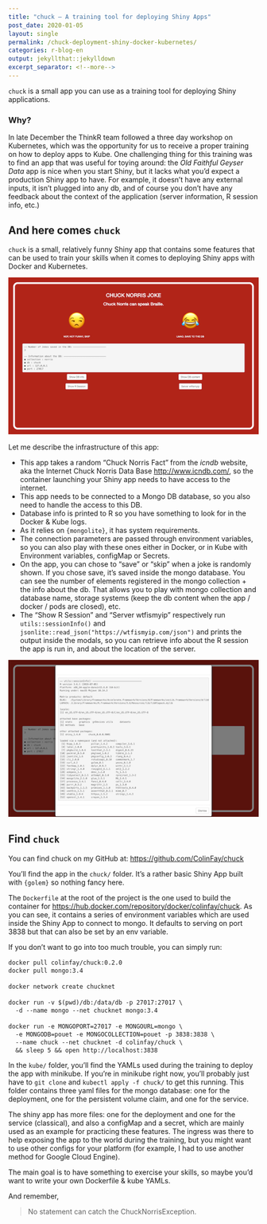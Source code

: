 ```yaml
---
title: "chuck — A training tool for deploying Shiny Apps"
post_date: 2020-01-05
layout: single
permalink: /chuck-deployment-shiny-docker-kubernetes/
categories: r-blog-en
output: jekyllthat::jekylldown
excerpt_separator: <!--more-->
---
```


`chuck` is a small app you can use as a training tool for deploying
Shiny applications.

### Why?

In late December the ThinkR team followed a three day workshop on
Kubernetes, which was the opportunity for us to receive a proper
training on how to deploy apps to Kube. One challenging thing for this
training was to find an app that was useful for toying around: the *Old
Faithful Geyser Data* app is nice when you start Shiny, but it lacks
what you’d expect a production Shiny app to have. For example, it
doesn’t have any external inputs, it isn’t plugged into any db, and of
course you don’t have any feedback about the context of the application
(server information, R session info, etc.)

## And here comes `chuck`

`chuck` is a small, relatively funny Shiny app that contains some
features that can be used to train your skills when it comes to
deploying Shiny apps with Docker and Kubernetes.

![](/assets/img/chuck1.png)

Let me describe the infrastructure of this app:

  - This app takes a random “Chuck Norris Fact” from the *icndb*
    website, aka the Internet Chuck Norris Data Base
    <http://www.icndb.com/>, so the container launching your Shiny app
    needs to have access to the internet.
  - This app needs to be connected to a Mongo DB database, so you also
    need to handle the access to this DB.
  - Database info is printed to R so you have something to look for in
    the Docker & Kube logs.
  - As it relies on `{mongolite}`, it has system requirements.
  - The connection parameters are passed through environment variables,
    so you can also play with these ones either in Docker, or in Kube
    with Environment variables, configMap or Secrets.
  - On the app, you can chose to “save” or “skip” when a joke is
    randomly shown. If you chose save, it’s saved inside the mongo
    database. You can see the number of elements registered in the mongo
    collection + the info about the db. That allows you to play with
    mongo collection and database name, storage systems (keep the db
    content when the app / docker / pods are closed), etc.
  - The “Show R Session” and “Server wtfismyip” respectively run
    `utils::sessionInfo()` and
    `jsonlite::read_json("https://wtfismyip.com/json")` and prints the
    output inside the modals, so you can retrieve info about the R
    session the app is run in, and about the location of the server.

![](/assets/img/chuck2.png)

## Find `chuck`

You can find chuck on my GitHub at: <https://github.com/ColinFay/chuck>

You’ll find the app in the `chuck/` folder. It’s a rather basic Shiny
App built with `{golem}` so nothing fancy here.

The `Dockerfile` at the root of the project is the one used to build the
container for <https://hub.docker.com/repository/docker/colinfay/chuck>.
As you can see, it contains a series of environment variables which are
used inside the Shiny App to connect to mongo. It defaults to serving on
port 3838 but that can also be set by an env variable.

If you don’t want to go into too much trouble, you can simply run:

    docker pull colinfay/chuck:0.2.0
    docker pull mongo:3.4 
    
    docker network create chucknet
    
    docker run -v $(pwd)/db:/data/db -p 27017:27017 \
      -d --name mongo --net chucknet mongo:3.4
    
    docker run -e MONGOPORT=27017 -e MONGOURL=mongo \
      -e MONGODB=pouet -e MONGOCOLLECTION=pouet -p 3838:3838 \
      --name chuck --net chucknet -d colinfay/chuck \
      && sleep 5 && open http://localhost:3838

In the `kube/` folder, you’ll find the YAMLs used during the training to
deploy the app with minikube. If you’re in minikube right now, you’ll
probably just have to `git clone` and `kubectl apply -f chuck/` to get
this running. This folder contains three yaml files for the mongo
database: one for the deployment, one for the persistent volume claim,
and one for the service.

The shiny app has more files: one for the deployment and one for the
service (classical), and also a configMap and a secret, which are mainly
used as an example for practicing these features. The ingress was there
to help exposing the app to the world during the training, but you might
want to use other configs for your platform (for example, I had to use
another method for Google Cloud Engine).

The main goal is to have something to exercise your skills, so maybe
you’d want to write your own Dockerfile & kube YAMLs.

And remember,

> No statement can catch the ChuckNorrisException.
